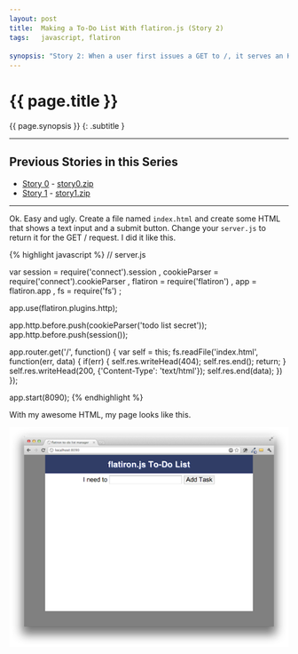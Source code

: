 ```yaml
---
layout: post
title:  Making a To-Do List With flatiron.js (Story 2)
tags:   javascript, flatiron

synopsis: "Story 2: When a user first issues a GET to /, it serves an HTML page that shows an entry text box for a to-do list item and a button to POST the item to /."
---
```


# {{ page.title }}

{{ page.synopsis }}
{: .subtitle }

-----

## Previous Stories in this Series
* [Story 0](../10/get-to-know-flatiron.js-by-building-a-todo-app-story-0.html) - [story0.zip](/assets/story0.zip)
* [Story 1](../11/get-to-know-flatiron.js-by-building-a-todo-app-story-1.html) - [story1.zip](/assets/story1.zip)

-----

Ok. Easy and ugly. Create a file named ``index.html`` and create some HTML
that shows a text input and a submit button. Change your ``server.js`` to
return it for the GET / request. I did it like this.

{% highlight javascript %}
// server.js

var session = require('connect').session
  , cookieParser = require('connect').cookieParser
  , flatiron = require('flatiron')
  , app = flatiron.app
  , fs = require('fs')
  ;

app.use(flatiron.plugins.http);

app.http.before.push(cookieParser('todo list secret'));
app.http.before.push(session());

app.router.get('/', function() {
  var self = this;
  fs.readFile('index.html', function(err, data) {
    if(err) {
      self.res.writeHead(404);
      self.res.end();
      return;
    }
    self.res.writeHead(200, {'Content-Type': 'text/html'});
    self.res.end(data);
  })
});

app.start(8090);
{% endhighlight %}

With my awesome HTML, my page looks like this.

![story 2](/img/flatiron-todo-2.png)

